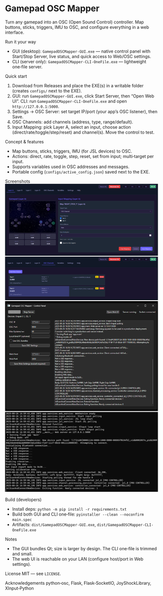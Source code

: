 Gamepad OSC Mapper
===================
Turn any gamepad into an OSC (Open Sound Control) controller. Map buttons, sticks, triggers, IMU to OSC, and configure everything in a web interface.

Run it your way
- GUI (desktop): `GamepadOSCMapper-GUI.exe` — native control panel with Start/Stop Server, live status, and quick access to Web/OSC settings.
- CLI (server only): `GamepadOSCMapper-CLI-OneFile.exe` — lightweight one‑file server.

Quick start
1) Download from Releases and place the EXE(s) in a writable folder (creates `configs/` next to the EXE).
2) GUI: run `GamepadOSCMapper-GUI.exe`, click Start Server, then “Open Web UI”.
   CLI: run `GamepadOSCMapper-CLI-OneFile.exe` and open `http://127.0.0.1:5000`.
3) Settings → OSC Server: set target IP/port (your app’s OSC listener), then Save.
4) OSC Channels: add channels (address, type, range/default).
5) Input Mapping: pick Layer A, select an input, choose action (direct/rate/toggle/step/reset) and channel(s). Move the control to test.

Concept & features
- Map buttons, sticks, triggers, IMU (for JSL devices) to OSC.
- Actions: direct, rate, toggle, step, reset, set from input; multi‑target per input.
- Supports variables used in OSC addresses and messages.
- Portable config (`configs/active_config.json`) saved next to the EXE.

Screenshots
![Web – Mapping](docs/screenshots/layer.png)
![Web – Channels](docs/screenshots/channels.png)
![GUI](docs/screenshots/gui.png)
![CLI](docs/screenshots/cli.png)

Build (developers)
- Install deps: `python -m pip install -r requirements.txt`
- Build both GUI and CLI one‑file: `pyinstaller --clean --noconfirm main.spec`
- Artifacts: `dist/GamepadOSCMapper-GUI.exe`, `dist/GamepadOSCMapper-CLI-OneFile.exe`

Notes
- The GUI bundles Qt; size is larger by design. The CLI one‑file is trimmed and small.
- The web UI is reachable on your LAN (configure host/port in Web settings).

License
MIT — see `LICENSE`.

Acknowledgements
python‑osc, Flask, Flask‑SocketIO, JoyShockLibrary, XInput‑Python